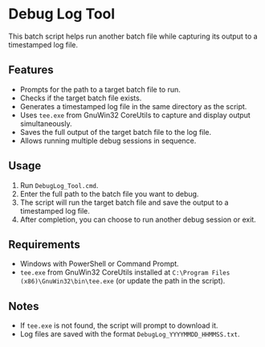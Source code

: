 # Debug Log Tool

This batch script helps run another batch file while capturing its output to a timestamped log file.

## Features

* Prompts for the path to a target batch file to run.
* Checks if the target batch file exists.
* Generates a timestamped log file in the same directory as the script.
* Uses `tee.exe` from GnuWin32 CoreUtils to capture and display output simultaneously.
* Saves the full output of the target batch file to the log file.
* Allows running multiple debug sessions in sequence.

## Usage

1. Run `DebugLog_Tool.cmd`.
2. Enter the full path to the batch file you want to debug.
3. The script will run the target batch file and save the output to a timestamped log file.
4. After completion, you can choose to run another debug session or exit.

## Requirements

* Windows with PowerShell or Command Prompt.
* `tee.exe` from GnuWin32 CoreUtils installed at `C:\Program Files (x86)\GnuWin32\bin\tee.exe` (or update the path in the script).

## Notes

* If `tee.exe` is not found, the script will prompt to download it.
* Log files are saved with the format `DebugLog_YYYYMMDD_HHMMSS.txt`.
